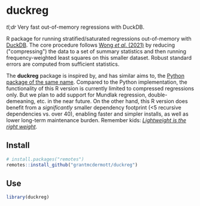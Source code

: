 # duckreg

_tl;dr_ Very fast out-of-memory regressions with DuckDB.

R package for running stratified/saturated regressions out-of-memory with
[DuckDB](https://duckdb.org/). The core procedure follows
[Wong _et al_. (2021)](https://doi.org/10.48550/arXiv.2102.11297)
by reducing ("compressing") the data to a set of summary statistics and then
running frequency-weighted least squares on this smaller dataset. Robust
standard errors are computed from sufficient statistics.

The **duckreg** package is inspired by, and has similar aims to, the
[Python package of the same name](https://github.com/py-econometrics/duckreg).
Compared to the Python implementation, the functionality of this R version is
currently limited to compressed regressions only. But we plan to add support for
Mundlak regression, double-demeaning, etc. in the near future. On the other
hand, this R version does benefit from a _significantly_ smaller dependency
footprint (<5 recursive dependencies vs. over 40), enabling faster and simpler
installs, as well as lower long-term maintenance burden. Remember kids:
[_Lightweight is the right weight_](https://www.tinyverse.org/).

## Install

```r
# install.packages("remotes")
remotes::install_github("grantmcdermott/duckreg")
```

## Use

``` r
library(duckreg)


```